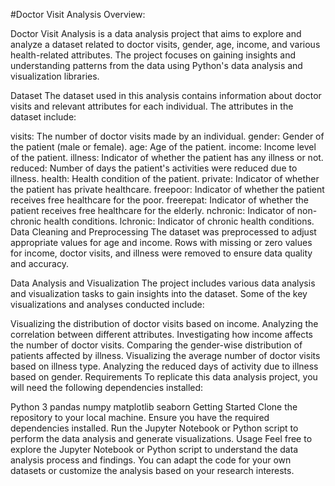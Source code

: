 #Doctor Visit Analysis
Overview:    

Doctor Visit Analysis is a data analysis project that aims to explore and analyze a dataset related to doctor visits, gender, age, income, and various health-related attributes. The project focuses on gaining insights and understanding patterns from the data using Python's data analysis and visualization libraries.

Dataset
The dataset used in this analysis contains information about doctor visits and relevant attributes for each individual. The attributes in the dataset include:

visits: The number of doctor visits made by an individual.
gender: Gender of the patient (male or female).
age: Age of the patient.
income: Income level of the patient.
illness: Indicator of whether the patient has any illness or not.
reduced: Number of days the patient's activities were reduced due to illness.
health: Health condition of the patient.
private: Indicator of whether the patient has private healthcare.
freepoor: Indicator of whether the patient receives free healthcare for the poor.
freerepat: Indicator of whether the patient receives free healthcare for the elderly.
nchronic: Indicator of non-chronic health conditions.
lchronic: Indicator of chronic health conditions.
Data Cleaning and Preprocessing
The dataset was preprocessed to adjust appropriate values for age and income. Rows with missing or zero values for income, doctor visits, and illness were removed to ensure data quality and accuracy.

Data Analysis and Visualization
The project includes various data analysis and visualization tasks to gain insights into the dataset. Some of the key visualizations and analyses conducted include:

Visualizing the distribution of doctor visits based on income.
Analyzing the correlation between different attributes.
Investigating how income affects the number of doctor visits.
Comparing the gender-wise distribution of patients affected by illness.
Visualizing the average number of doctor visits based on illness type.
Analyzing the reduced days of activity due to illness based on gender.
Requirements
To replicate this data analysis project, you will need the following dependencies installed:

Python 3
pandas
numpy
matplotlib
seaborn
Getting Started
Clone the repository to your local machine.
Ensure you have the required dependencies installed.
Run the Jupyter Notebook or Python script to perform the data analysis and generate visualizations.
Usage
Feel free to explore the Jupyter Notebook or Python script to understand the data analysis process and findings. You can adapt the code for your own datasets or customize the analysis based on your research interests.

